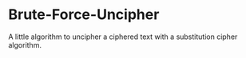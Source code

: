 # Brute-Force-Uncipher
A little algorithm to uncipher a ciphered text with a substitution cipher algorithm.
